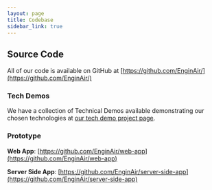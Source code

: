 ```yaml
---
layout: page
title: Codebase
sidebar_link: true
---
```


## Source Code
All of our code is available on GitHub at [https://github.com/EnginAir/](https://github.com/EnginAir/)

### Tech Demos
We have a collection of Technical Demos available demonstrating our chosen technologies at [our tech demo project page](https://github.com/EnginAir/tech-demos).

### Prototype
**Web App**: [https://github.com/EnginAir/web-app](https://github.com/EnginAir/web-app)

**Server Side App**: [https://github.com/EnginAir/server-side-app](https://github.com/EnginAir/server-side-app)
